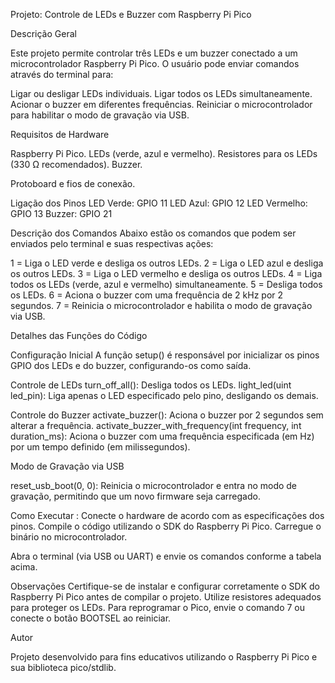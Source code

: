 Projeto: Controle de LEDs e Buzzer com Raspberry Pi Pico

Descrição Geral

Este projeto permite controlar três LEDs e um buzzer conectado a um microcontrolador Raspberry Pi Pico. O usuário pode enviar comandos através do terminal para:

Ligar ou desligar LEDs individuais.
Ligar todos os LEDs simultaneamente.
Acionar o buzzer em diferentes frequências.
Reiniciar o microcontrolador para habilitar o modo de gravação via USB.

Requisitos de Hardware

Raspberry Pi Pico.
LEDs (verde, azul e vermelho).
Resistores para os LEDs (330 Ω recomendados).
Buzzer.

Protoboard e fios de conexão.

Ligação dos Pinos
LED Verde: GPIO 11
LED Azul: GPIO 12
LED Vermelho: GPIO 13
Buzzer: GPIO 21

Descrição dos Comandos
Abaixo estão os comandos que podem ser enviados pelo terminal e suas respectivas ações:

1 = Liga o LED verde e desliga os outros LEDs.
2 = Liga o LED azul e desliga os outros LEDs.
3 = Liga o LED vermelho e desliga os outros LEDs.
4 = Liga todos os LEDs (verde, azul e vermelho) simultaneamente.
5 = Desliga todos os LEDs.
6 = Aciona o buzzer com uma frequência de 2 kHz por 2 segundos.
7 = Reinicia o microcontrolador e habilita o modo de gravação via USB.

Detalhes das Funções do Código

Configuração Inicial
A função setup() é responsável por inicializar os pinos GPIO dos LEDs e do buzzer, configurando-os como saída.

Controle de LEDs
turn_off_all(): Desliga todos os LEDs.
light_led(uint led_pin): Liga apenas o LED especificado pelo pino, desligando os demais.

Controle do Buzzer
activate_buzzer(): Aciona o buzzer por 2 segundos sem alterar a frequência.
activate_buzzer_with_frequency(int frequency, int duration_ms): Aciona o buzzer com uma frequência especificada (em Hz) por um tempo definido (em milissegundos).

Modo de Gravação via USB

reset_usb_boot(0, 0): Reinicia o microcontrolador e entra no modo de gravação, permitindo que um novo firmware seja carregado.

Como Executar : 
Conecte o hardware de acordo com as especificações dos pinos.
Compile o código utilizando o SDK do Raspberry Pi Pico.
Carregue o binário no microcontrolador.

Abra o terminal (via USB ou UART) e envie os comandos conforme a tabela acima.

Observações
Certifique-se de instalar e configurar corretamente o SDK do Raspberry Pi Pico antes de compilar o projeto.
Utilize resistores adequados para proteger os LEDs.
Para reprogramar o Pico, envie o comando 7 ou conecte o botão BOOTSEL ao reiniciar.

Autor

Projeto desenvolvido para fins educativos utilizando o Raspberry Pi Pico e sua biblioteca pico/stdlib.

